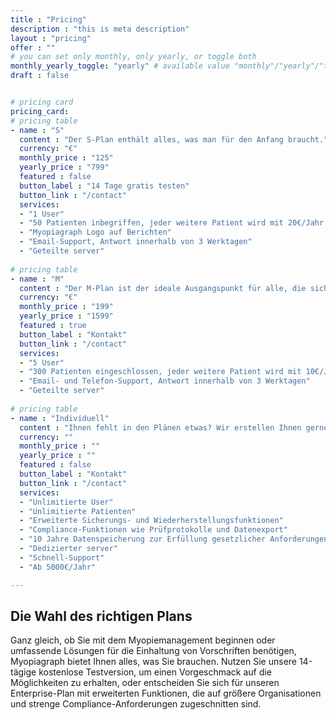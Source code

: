 ```yaml
---
title : "Pricing"
description : "this is meta description"
layout : "pricing"
offer : ""
# you can set only monthly, only yearly, or toggle both
monthly_yearly_toggle: "yearly" # available value "monthly"/"yearly"/"toggle"
draft : false


# pricing card
pricing_card:
# pricing table
- name : "S"
  content : "Der S-Plan enthält alles, was man für den Anfang braucht."
  currency: "€"
  monthly_price : "125"
  yearly_price : "799"
  featured : false
  button_label : "14 Tage gratis testen"
  button_link : "/contact"
  services:
  - "1 User"
  - "50 Patienten inbegriffen, jeder weitere Patient wird mit 20€/Jahr berechnet"
  - "Myopiagraph Logo auf Berichten"
  - "Email-Support, Antwort innerhalb von 3 Werktagen"
  - "Geteilte server"
  
# pricing table
- name : "M"
  content : "Der M-Plan ist der ideale Ausgangspunkt für alle, die sich ernsthaft mit dem Thema Myopie auseinandersetzen."
  currency: "€"
  monthly_price : "199"
  yearly_price : "1599"
  featured : true
  button_label : "Kontakt"
  button_link : "/contact"
  services:
  - "5 User"
  - "300 Patienten eingeschlossen, jeder weitere Patient wird mit 10€/Jahr berechnet"
  - "Email- und Telefon-Support, Antwort innerhalb von 3 Werktagen"
  - "Geteilte server"
  
# pricing table
- name : "Individuell"
  content : "Ihnen fehlt in den Plänen etwas? Wir erstellen Ihnen gerne ein individuelles Angebot."
  currency: ""
  monthly_price : ""
  yearly_price : ""
  featured : false
  button_label : "Kontakt"
  button_link : "/contact"
  services:
  - "Unlimitierte User"
  - "Unlimitierte Patienten"
  - "Erweiterte Sicherungs- und Wiederherstellungsfunktionen"
  - "Compliance-Funktionen wie Prüfprotokolle und Datenexport"
  - "10 Jahre Datenspeicherung zur Erfüllung gesetzlicher Anforderungen"
  - "Dedizierter server"
  - "Schnell-Support"
  - "Ab 5000€/Jahr"

---
```


## Die Wahl des richtigen **Plans**

Ganz gleich, ob Sie mit dem Myopiemanagement beginnen oder umfassende Lösungen für die Einhaltung von Vorschriften benötigen, Myopiagraph bietet Ihnen alles, was Sie brauchen. Nutzen Sie unsere 14-tägige kostenlose Testversion, um einen Vorgeschmack auf die Möglichkeiten zu erhalten, oder entscheiden Sie sich für unseren Enterprise-Plan mit erweiterten Funktionen, die auf größere Organisationen und strenge Compliance-Anforderungen zugeschnitten sind.